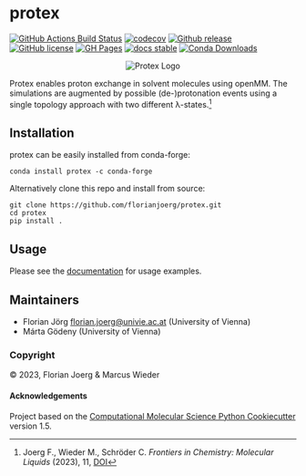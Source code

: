 protex
==============================
[//]: # (Badges)
[![GitHub Actions Build Status](https://github.com/florianjoerg/protex/workflows/CI/badge.svg)](https://github.com/florianjoerg/protex/actions?query=workflow%3ACI)
[![codecov](https://codecov.io/gh/florianjoerg/protex/branch/main/graph/badge.svg?token=ddqu0BzewU)](https://codecov.io/gh/florianjoerg/protex)
[![Github release](https://badgen.net/github/release/florianjoerg/protex)](https://github.com/florianjoerg/protex/releases/)
[![GitHub license](https://img.shields.io/github/license/florianjoerg/protex?color=green)](https://github.com/florianjoerg/protex/blob/main/LICENSE)
[![GH Pages](https://github.com/florianjoerg/protex/actions/workflows/gh_pages.yml/badge.svg)](https://github.com/florianjoerg/protex/actions/workflows/gh_pages.yml)
[![docs stable](https://img.shields.io/badge/docs-stable-5077AB.svg?logo=read%20the%20docs)](https://florianjoerg.github.io/protex/)
[![Conda Downloads](https://img.shields.io/conda/dn/conda-forge/protex.svg)](https://anaconda.org/conda-forge/protex)

[//]: <[![GitHub forks](https://img.shields.io/github/forks/florianj77/protex)](https://github.com/florianj77/protex/network)>
[//]: <[![Github tag](https://badgen.net/github/tag/florianj77/protex)](https://github.com/florianj77/protex/tags/)>
[//]: <[![GitHub issues](https://img.shields.io/github/issues/florianj77/protex?style=flat)](https://github.com/florianj77/protex/issues)>
[//]: <[![GitHub stars](https://img.shields.io/github/stars/florianj77/protex)](https://github.com/florianj77/protex/stargazers)>
[//]: <[![codecov](https://codecov.io/gh/florianj77/protex/branch/main/graph/badge.svg?token=ddqu0BzewU)](https://codecov.io/gh/florianj77/protex)>

<p align="center">
 <img src="https://github.com/florianjoerg/protex/blob/main/docs/assets/images/protex_logo.png" alt="Protex Logo"/>
</p>

Protex enables proton exchange in solvent molecules using openMM. The simulations are augmented by possible (de-)protonation events using a single topology approach with two different λ-states.[^1]

## Installation

protex can be easily installed from conda-forge:
```
conda install protex -c conda-forge
```
Alternatively clone this repo and install from source:
```
git clone https://github.com/florianjoerg/protex.git
cd protex
pip install .
```

## Usage
Please see the [documentation](https://florianjoerg.github.io/protex) for usage examples.

## Maintainers

- Florian Jörg <florian.joerg@univie.ac.at> (University of Vienna)
- Márta Gödeny (University of Vienna)

### Copyright

:copyright: 2023, Florian Joerg & Marcus Wieder


#### Acknowledgements
 
Project based on the 
[Computational Molecular Science Python Cookiecutter](https://github.com/molssi/cookiecutter-cms) version 1.5.

[^1]: Joerg F., Wieder M., Schröder C. *Frontiers in Chemistry: Molecular Liquids* (2023), 11, [DOI]( https://doi.org/10.3389/fchem.2023.1140896) 
